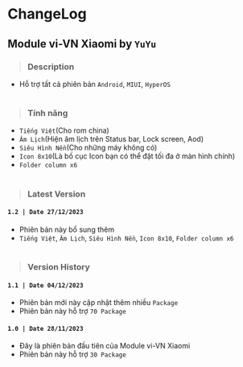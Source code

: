 # ChangeLog
## Module vi-VN Xiaomi by `YuYu`
> ### Description
- Hỗ trợ tất cả phiên bản `Android`, `MIUI`, `HyperOS`
#
> ### Tính năng
- `Tiếng Việt`(Cho rom china)
- `Âm Lịch`(Hiện âm lịch trên Status bar, Lock screen, Aod)
- `Siêu Hình Nền`(Cho những máy không có)
- `Icon 8x10`(Là bố cục Icon bạn có thể đặt tối đa ở màn hình chính)
- `Folder column x6`
#
> ### Latest Version
#### `1.2 | Date 27/12/2023`
- Phiên bản này bổ sung thêm
- `Tiếng Việt`, `Âm Lịch`, `Siêu Hình Nền`, `Icon 8x10`, `Folder column x6`
#
> ### Version History
#### `1.1 | Date 04/12/2023`
- Phiên bản mới này cập nhật thêm nhiều `Package`
- Phiên bản này hỗ trợ `70 Package`

#### `1.0 | Date 28/11/2023`
- Đây là phiên bản đầu tiên của Module vi-VN Xiaomi
- Phiên bản này hỗ trợ `30 Package`